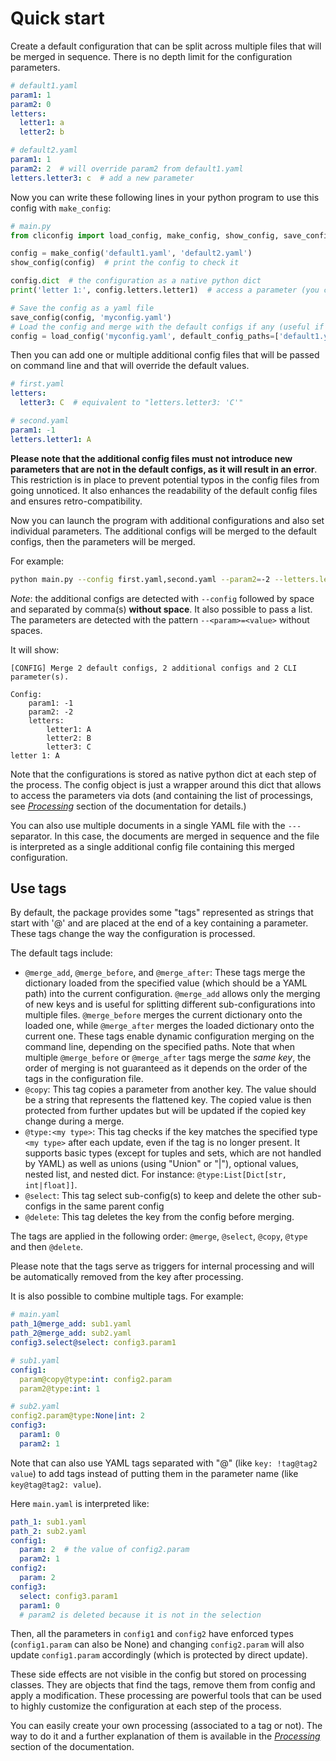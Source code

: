 # Quick start

Create a default configuration that can be split across multiple files that will
be merged in sequence. There is no depth limit for the
configuration parameters.

```yaml
# default1.yaml
param1: 1
param2: 0
letters:
  letter1: a
  letter2: b

# default2.yaml
param1: 1
param2: 2  # will override param2 from default1.yaml
letters.letter3: c  # add a new parameter
```

Now you can write these following lines in your python program to use this config
with `make_config`:

```python
# main.py
from cliconfig import load_config, make_config, show_config, save_config

config = make_config('default1.yaml', 'default2.yaml')
show_config(config)  # print the config to check it

config.dict  # the configuration as a native python dict
print('letter 1:', config.letters.letter1)  # access a parameter (you can also set it or delete it)

# Save the config as a yaml file
save_config(config, 'myconfig.yaml')
# Load the config and merge with the default configs if any (useful if default configs were updated)
config = load_config('myconfig.yaml', default_config_paths=['default1.yaml', 'default2.yaml'])
```

Then you can add one or multiple additional config files that will be passed on
command line and that will override the default values.

```yaml
# first.yaml
letters:
  letter3: C  # equivalent to "letters.letter3: 'C'"

# second.yaml
param1: -1
letters.letter1: A
```

**Please note that the additional config files must not introduce new parameters that
are not in the default configs, as it will result in an error**. This
restriction is in place to prevent potential typos in the config files from
going unnoticed. It also enhances the readability of the default config files
and ensures retro-compatibility.

Now you can launch the program with additional configurations and also set
individual parameters. The additional configs will be merged to the default
configs, then the parameters will be merged.

For example:

```bash
python main.py --config first.yaml,second.yaml --param2=-2 --letters.letter2='B'
```

*Note*: the additional configs are detected with `--config` followed by space
and separated by comma(s) **without space**. It also possible to pass a list.
The parameters are detected with the pattern `--<param>=<value>` without spaces.

It will show:

```text
[CONFIG] Merge 2 default configs, 2 additional configs and 2 CLI parameter(s).

Config:
    param1: -1
    param2: -2
    letters:
        letter1: A
        letter2: B
        letter3: C
letter 1: A
```

Note that the configurations is stored as native python dict at each step of the process.
The config object is just a wrapper around this dict that allows to access the parameters
via dots (and containing the list of processings, see
[*Processing*](https://cliconfig.readthedocs.io/en/stable/processing.html)
section of the documentation for details.)

You can also use multiple documents in a single YAML file with the `---` separator. In
this case, the documents are merged in sequence and the file is interpreted as a single
additional config file containing this merged configuration.

## Use tags

By default, the package provides some "tags" represented as strings that start with
'@' and are placed at the end of a key containing a parameter. These tags change
the way the configuration is processed.

The default tags include:

* `@merge_add`, `@merge_before`, and `@merge_after`: These tags merge the dictionary
  loaded from the specified value (which should be a YAML path) into the current
  configuration. `@merge_add` allows only the merging of new keys and is useful for
  splitting different sub-configurations into multiple files. `@merge_before` merges
  the current dictionary onto the loaded one, while `@merge_after` merges the loaded
  dictionary onto the current one. These tags enable dynamic configuration merging
  on the command line, depending on the specified paths. Note that when multiple
  `@merge_before` or `@merge_after` tags merge the *same key*, the order of merging
  is not guaranteed as it depends on the order of the tags in the configuration file.
* `@copy`: This tag copies a parameter from another key. The value should be a string
  that represents the flattened key. The copied value is then protected from further
  updates but will be updated if the copied key change during a merge.
* `@type:<my type>`: This tag checks if the key matches the specified type `<my type>`
  after each update, even if the tag is no longer present. It supports basic types
  (except for tuples and sets, which are not handled by YAML) as well as unions
  (using "Union" or "|"), optional values, nested list, and nested dict.
  For instance: `@type:List[Dict[str, int|float]]`.
* `@select`: This tag select sub-config(s) to keep and delete the other
  sub-configs in the same parent config
* `@delete`: This tag deletes the key from the config before merging.

The tags are applied in the following order: `@merge`, `@select`, `@copy`, `@type`
and then `@delete`.

Please note that the tags serve as triggers for internal processing and will be
automatically removed from the key after processing.

It is also possible to combine multiple tags. For example:

```yaml
# main.yaml
path_1@merge_add: sub1.yaml
path_2@merge_add: sub2.yaml
config3.select@select: config3.param1

# sub1.yaml
config1:
  param@copy@type:int: config2.param
  param2@type:int: 1

# sub2.yaml
config2.param@type:None|int: 2
config3:
  param1: 0
  param2: 1
```

Note that can also use YAML tags separated with "@" (like `key: !tag@tag2 value`)
to add tags instead of putting them in the parameter name (like `key@tag@tag2: value`).

Here `main.yaml` is interpreted like:

```yaml
path_1: sub1.yaml
path_2: sub2.yaml
config1:
  param: 2  # the value of config2.param
  param2: 1
config2:
  param: 2
config3:
  select: config3.param1
  param1: 0
  # param2 is deleted because it is not in the selection
```

Then, all the parameters in `config1` and `config2` have enforced types
(`config1.param` can also be None) and changing `config2.param` will also update
`config1.param` accordingly (which is protected by direct update).

These side effects are not visible in the config but stored on processing classes.
They are objects that find the tags, remove them from config and apply a modification.
These processing are powerful tools that can be used to highly customize the
configuration at each step of the process.

You can easily create your own processing (associated to a tag or not).
The way to do it and a further explanation of them is available in the
[*Processing*](https://cliconfig.readthedocs.io/en/latest/processing.html) section
of the documentation.
